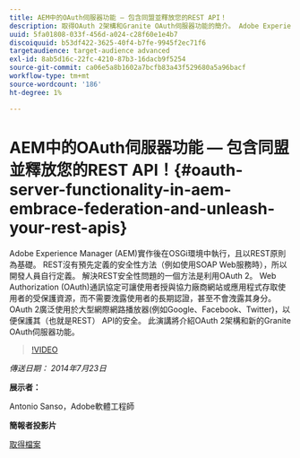 ```yaml
---
title: AEM中的OAuth伺服器功能 — 包含同盟並釋放您的REST API！
description: 取得OAuth 2架構和Granite OAuth伺服器功能的簡介。 Adobe Experience Manager (AEM)實作後在OSGi環境中執行，且以REST原則為基礎。
uuid: 5fa01808-033f-456d-a024-c28f60e1e4b7
discoiquuid: b53df422-3625-40f4-b7fe-9945f2ec71f6
targetaudience: target-audience advanced
exl-id: 8ab5d16c-22fc-4210-87b3-16dacb9f5254
source-git-commit: ca06e5a8b1602a7bcfb83a43f529680a5a96bacf
workflow-type: tm+mt
source-wordcount: '186'
ht-degree: 1%

---
```


# AEM中的OAuth伺服器功能 — 包含同盟並釋放您的REST API！{#oauth-server-functionality-in-aem-embrace-federation-and-unleash-your-rest-apis}

Adobe Experience Manager (AEM)實作後在OSGi環境中執行，且以REST原則為基礎。 REST沒有預先定義的安全性方法（例如使用SOAP Web服務時），所以開發人員自行定義。 解決REST安全性問題的一個方法是利用OAuth 2。 Web Authorization (OAuth)通訊協定可讓使用者授與協力廠商網站或應用程式存取使用者的受保護資源，而不需要洩露使用者的長期認證，甚至不會洩露其身分。 OAuth 2廣泛使用於大型網際網路播放器(例如Google、Facebook、Twitter)，以便保護其（也就是REST） API的安全。 此演講將介紹OAuth 2架構和新的Granite OAuth伺服器功能。

>[!VIDEO](https://video.tv.adobe.com/v/19466/?quality=9)

*傳送日期： 2014年7月23日*

**展示者：**

Antonio Sanso，Adobe軟體工程師

**簡報者投影片**

[取得檔案](assets/oauth-server-functionality-in-aem-7-23-14.pdf)
<!--
[Get back to the Overview](https://helpx.adobe.com/experience-manager/kt/eseminars/gems/aem-index.html)
-->
